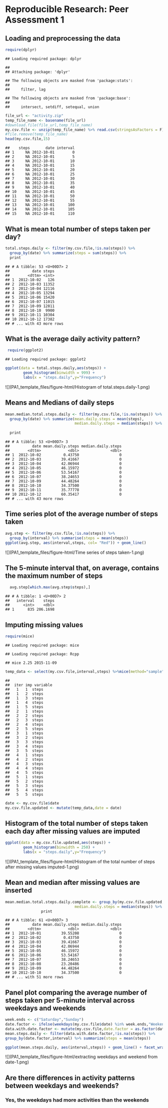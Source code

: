 # Reproducible Research: Peer Assessment 1


## Loading and preprocessing the data

```r
require(dplyr)
```

```
## Loading required package: dplyr
```

```
## 
## Attaching package: 'dplyr'
```

```
## The following objects are masked from 'package:stats':
## 
##     filter, lag
```

```
## The following objects are masked from 'package:base':
## 
##     intersect, setdiff, setequal, union
```

```r
file_url <- "activity.zip"
temp_file_name <- basename(file_url)
#download.file(file_url,temp_file_name)
my.csv.file <- unzip(temp_file_name) %>% read.csv(stringsAsFactors = F) %>% mutate(date = as.POSIXct(date, format="%Y-%m-%d"))
#file.remove(temp_file_name)
head(my.csv.file,15)
```

```
##    steps       date interval
## 1     NA 2012-10-01        0
## 2     NA 2012-10-01        5
## 3     NA 2012-10-01       10
## 4     NA 2012-10-01       15
## 5     NA 2012-10-01       20
## 6     NA 2012-10-01       25
## 7     NA 2012-10-01       30
## 8     NA 2012-10-01       35
## 9     NA 2012-10-01       40
## 10    NA 2012-10-01       45
## 11    NA 2012-10-01       50
## 12    NA 2012-10-01       55
## 13    NA 2012-10-01      100
## 14    NA 2012-10-01      105
## 15    NA 2012-10-01      110
```

## What is mean total number of steps taken per day?


```r
total.steps.daily <- filter(my.csv.file,!is.na(steps)) %>%
  group_by(date) %>% summarize(steps = sum(steps)) %>%
  print
```

```
## # A tibble: 53 <U+00D7> 2
##          date steps
##        <dttm> <int>
## 1  2012-10-02   126
## 2  2012-10-03 11352
## 3  2012-10-04 12116
## 4  2012-10-05 13294
## 5  2012-10-06 15420
## 6  2012-10-07 11015
## 7  2012-10-09 12811
## 8  2012-10-10  9900
## 9  2012-10-11 10304
## 10 2012-10-12 17382
## # ... with 43 more rows
```

## What is the average daily activity pattern?

```r
 require(ggplot2)
```

```
## Loading required package: ggplot2
```

```r
ggplot(data = total.steps.daily,aes(steps)) +
        geom_histogram(binwidth = 999) +
        labs(x = "steps.daily",y="Frequency")
```

![](PA1_template_files/figure-html/Histogram of total.steps.daily-1.png)<!-- -->
## Means and Medians of daily steps 

```r
mean.median.total.steps.daily <- filter(my.csv.file,!is.na(steps)) %>%
  group_by(date) %>% summarize(mean.daily.steps = mean(steps),
                               median.daily.steps = median(steps)) %>%
                               
  print
```

```
## # A tibble: 53 <U+00D7> 3
##          date mean.daily.steps median.daily.steps
##        <dttm>            <dbl>              <dbl>
## 1  2012-10-02          0.43750                  0
## 2  2012-10-03         39.41667                  0
## 3  2012-10-04         42.06944                  0
## 4  2012-10-05         46.15972                  0
## 5  2012-10-06         53.54167                  0
## 6  2012-10-07         38.24653                  0
## 7  2012-10-09         44.48264                  0
## 8  2012-10-10         34.37500                  0
## 9  2012-10-11         35.77778                  0
## 10 2012-10-12         60.35417                  0
## # ... with 43 more rows
```
## Time series plot of the average number of steps taken

```r
avg.step <- filter(my.csv.file,!is.na(steps)) %>%
  group_by(interval) %>% summarise(steps = mean(steps))
ggplot(avg.step, aes(interval,steps, col= "Red")) + geom_line() 
```

![](PA1_template_files/figure-html/Time series of steps taken-1.png)<!-- -->
## The 5-minute interval that, on average, contains the maximum number of steps

```r
  avg.step[which.max(avg.step$steps),]
```

```
## # A tibble: 1 <U+00D7> 2
##   interval    steps
##      <int>    <dbl>
## 1      835 206.1698
```
## Imputing missing values

```r
require(mice)
```

```
## Loading required package: mice
```

```
## Loading required package: Rcpp
```

```
## mice 2.25 2015-11-09
```

```r
temp_data <- select(my.csv.file,interval,steps) %>%mice(method="sample") %>% complete()
```

```
## 
##  iter imp variable
##   1   1  steps
##   1   2  steps
##   1   3  steps
##   1   4  steps
##   1   5  steps
##   2   1  steps
##   2   2  steps
##   2   3  steps
##   2   4  steps
##   2   5  steps
##   3   1  steps
##   3   2  steps
##   3   3  steps
##   3   4  steps
##   3   5  steps
##   4   1  steps
##   4   2  steps
##   4   3  steps
##   4   4  steps
##   4   5  steps
##   5   1  steps
##   5   2  steps
##   5   3  steps
##   5   4  steps
##   5   5  steps
```

```r
date <- my.csv.file$date
my.csv.file.updated <- mutate(temp_data,date = date)
```

## Histogram of the total number of steps taken each day after missing values are imputed

```r
ggplot(data = my.csv.file.updated,aes(steps)) +
        geom_histogram(binwidth = 250) +
        labs(x = "steps.daily",y="Frequency")
```

![](PA1_template_files/figure-html/Histogram of the total number of steps after missing values imputed-1.png)<!-- -->
## Mean and median after missing values are inserted 


```r
mean.median.total.steps.daily.complete <- group_by(my.csv.file.updated,date) %>% summarize(mean.daily.steps = mean(steps),
                               median.daily.steps = median(steps)) %>%
                print               
```

```
## # A tibble: 61 <U+00D7> 3
##          date mean.daily.steps median.daily.steps
##        <dttm>            <dbl>              <dbl>
## 1  2012-10-01         39.55208                  0
## 2  2012-10-02          0.43750                  0
## 3  2012-10-03         39.41667                  0
## 4  2012-10-04         42.06944                  0
## 5  2012-10-05         46.15972                  0
## 6  2012-10-06         53.54167                  0
## 7  2012-10-07         38.24653                  0
## 8  2012-10-08         23.20486                  0
## 9  2012-10-09         44.48264                  0
## 10 2012-10-10         34.37500                  0
## # ... with 51 more rows
```

## Panel plot comparing the average number of steps taken per 5-minute interval across weekdays and weekends

```r
week.ends <- c("Saturday","Sunday")
date.factor <- ifelse(weekdays(my.csv.file$date) %in% week.ends,"Weekends","Weekdays")
data.with.date.factor <- mutate(my.csv.file,date.factor = as.factor(date.factor))
mean.steps.daily <- filter(data.with.date.factor,!is.na(steps)) %>%
group_by(date.factor,interval) %>% summarize(steps = mean(steps)) 

ggplot(mean.steps.daily, aes(interval,steps)) + geom_line() + facet_wrap(~date.factor,nrow = 2,ncol = 1) 
```

![](PA1_template_files/figure-html/extracting weekdays and weekend from date-1.png)<!-- -->

## Are there differences in activity patterns between weekdays and weekends?
### Yes, the weekdays had more activities than the weekends
